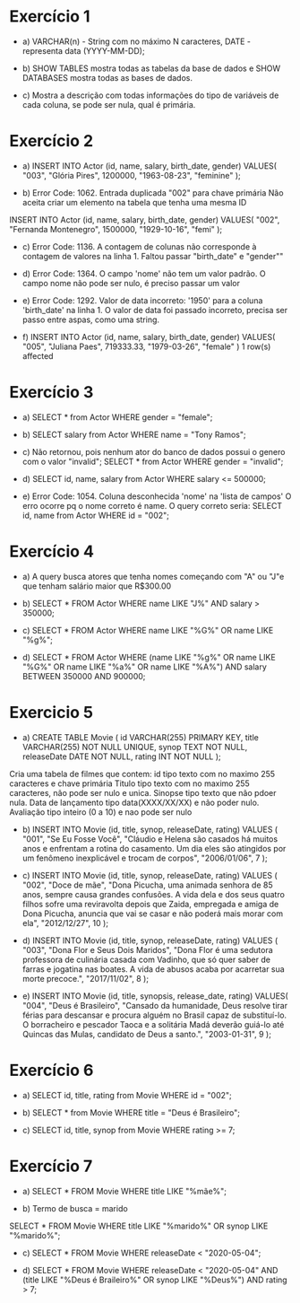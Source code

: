 # Exercício 1
- a) VARCHAR(n) - String com no máximo N caracteres, DATE - representa data (YYYY-MM-DD);

- b) SHOW TABLES mostra todas as tabelas da base de dados e SHOW DATABASES mostra todas as bases de dados.

- c) Mostra a descrição com todas informações do tipo de variáveis de cada coluna, se pode ser nula, qual é primária.

# Exercício 2
- a) INSERT INTO Actor (id, name, salary, birth_date, gender)
VALUES(
  "003", 
  "Glória Pires",
  1200000,
  "1963-08-23", 
  "feminine"
);

- b) Error Code: 1062. Entrada duplicada "002" para chave primária
Não aceita criar um elemento na tabela que tenha uma mesma ID

INSERT INTO Actor (id, name, salary, birth_date, gender)
VALUES(
  "002", 
  "Fernanda Montenegro",
  1500000,
  "1929-10-16", 
  "femi"
);

- c) Error Code: 1136. A contagem de colunas não corresponde à contagem de valores na linha 1.
Faltou passar "birth_date" e "gender""

- d) Error Code: 1364. O campo 'nome' não tem um valor padrão.
O campo nome não pode ser nulo, é preciso passar um valor

- e) Error Code: 1292. Valor de data incorreto: '1950' para a coluna 'birth_date' na linha 1.
O valor de data foi passado incorreto, precisa ser passo entre aspas, como uma string.

- f) INSERT INTO Actor (id, name, salary, birth_date, gender) VALUES(   "005",    "Juliana Paes",   719333.33,   "1979-03-26",    "female" )	1 row(s) affected

# Exercício 3
- a) SELECT * from Actor WHERE gender = "female";

- b) SELECT salary from Actor WHERE name = "Tony Ramos";

- c) Não retornou, pois nenhum ator do banco de dados possui o genero com o valor "invalid";
SELECT * from Actor WHERE gender = "invalid";

- d) SELECT id, name, salary from Actor WHERE salary <= 500000;

- e) Error Code: 1054. Coluna desconhecida 'nome' na 'lista de campos'
O erro ocorre pq o nome correto é name. 
O query correto seria:
SELECT id, name from Actor WHERE id = "002";

# Exercício 4
- a) A query busca atores que tenha nomes começando com "A" ou "J"e que tenham salário maior que R$300.00

- b) SELECT * FROM Actor
WHERE name LIKE "J%" AND salary > 350000;

- c) SELECT * FROM Actor WHERE name LIKE "%G%" OR name LIKE "%g%";

- d) SELECT * FROM Actor
WHERE (name LIKE "%g%" OR name LIKE "%G%" OR name LIKE "%a%" OR name LIKE "%A%")
  AND salary BETWEEN 350000 AND 900000;

# Exercicio 5
- a) CREATE TABLE Movie ( 
id VARCHAR(255) PRIMARY KEY, 
title VARCHAR(255) NOT NULL UNIQUE, 
synop TEXT NOT NULL, 
releaseDate DATE NOT NULL, 
rating INT NOT NULL 
);

Cria uma tabela de filmes que contem: id tipo texto com no maximo 255 caracteres e chave primária Titulo tipo texto com no maximo 255 caracteres, não pode ser nulo e unica. Sinopse tipo texto que não pdoer nula. Data de lançamento tipo data(XXXX/XX/XX) e não poder nulo. Avaliação tipo inteiro (0 a 10) e nao pode ser nulo

- b) INSERT INTO Movie (id, title, synop, releaseDate, rating) 
VALUES (
    "001",
    "Se Eu Fosse Você",
    "Cláudio e Helena são casados há muitos anos e enfrentam a rotina do casamento. Um dia eles são atingidos por um fenômeno inexplicável e trocam de corpos",
    "2006/01/06",
    7
);

- c) INSERT INTO Movie (id, title, synop, releaseDate, rating) 
VALUES (
    "002",
    "Doce de mãe",
    "Dona Picucha, uma animada senhora de 85 anos, sempre causa grandes confusões. A vida dela e dos seus quatro filhos sofre uma reviravolta depois que Zaida, empregada e amiga de Dona Picucha, anuncia que vai se casar e não poderá mais morar com ela",
    "2012/12/27",
    10
);

- d) INSERT INTO Movie (id, title, synop, releaseDate, rating) 
VALUES (
    "003",
    "Dona Flor e Seus Dois Maridos",
    "Dona Flor é uma sedutora professora de culinária casada com Vadinho, que só quer saber de farras e jogatina nas boates. A vida de abusos acaba por acarretar sua morte precoce.",
    "2017/11/02",
    8
);

- e) INSERT INTO Movie (id, title, synopsis, release_date, rating) 
VALUES(
	"004",
    "Deus é Brasileiro",
    "Cansado da humanidade, Deus resolve tirar férias para descansar e procura alguém no Brasil capaz de substituí-lo. O borracheiro e pescador Taoca e a solitária Madá deverão guiá-lo até Quincas das Mulas, candidato de Deus a santo.",
    "2003-01-31",
    9
);

# Exercício 6
- a) SELECT id, title, rating from Movie WHERE id = "002";

- b) SELECT * from Movie WHERE title = "Deus é Brasileiro";

- c) SELECT id, title, synop from Movie WHERE rating >= 7;

# Exercício 7
- a) SELECT * FROM Movie WHERE title LIKE "%mãe%";

- b) Termo de busca = marido

SELECT * FROM Movie WHERE title LIKE "%marido%" OR synop LIKE "%marido%";

- c) SELECT * FROM Movie WHERE releaseDate < "2020-05-04";

- d) SELECT * FROM Movie
WHERE releaseDate < "2020-05-04" AND 
      (title LIKE "%Deus é Braileiro%" OR
      synop LIKE "%Deus%") AND rating > 7;